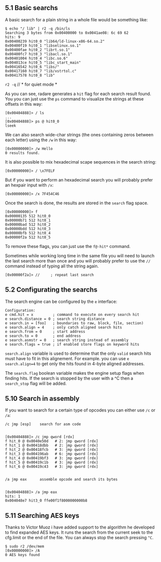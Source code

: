## 5.1 Basic searchs

A basic search for a plain string in a whole file would be something like:

    $ echo "/ lib" | r2 -q /bin/ls
    Searching 3 bytes from 0x00400000 to 0x0041ae08: 6c 69 62 
    hits: 9
    0x00400239 hit0_0 "lib64/ld-linux-x86-64.so.2"
    0x00400f19 hit0_1 "libselinux.so.1"
    0x00400fae hit0_2 "librt.so.1"
    0x00400fc7 hit0_3 "libacl.so.1"
    0x00401004 hit0_4 "libc.so.6"
    0x004013ce hit0_5 "libc_start_main"
    0x00416542 hit0_6 "libs/"
    0x00417160 hit0_7 "lib/xstrtol.c"
    0x00417578 hit0_8 "lib"

`r2 -q` // * for quiet mode *

As you can see, radare generates a `hit` flag for each search result found. You you can just use the `ps` command to visualize the strings at these offsets in this way:

    [0x00404888]> / ls
    ...
    [0x00404888]> ps @ hit0_0
    lseek
    
We can also search wide-char strings (the ones containing zeros between each letter) using the `/w` in this way:

    [0x00000000]> /w Hello
    0 results found.
    
It is also possible to mix hexadecimal scape sequences in the search string:

    [0x00000000]> / \x7FELF
    
But if you want to perform an hexadecimal search you will probably prefer an hexpair input with `/x`:

    [0x00000000]> /x 7F454C46
    
Once the search is done, the results are stored in the `search` flag space.

    [0x00000000]> f
    0x00000135 512 hit0_0
    0x00000b71 512 hit0_1
    0x00000bad 512 hit0_2
    0x00000bdd 512 hit0_3
    0x00000bfb 512 hit0_4
    0x00000f2a 512 hit0_5
    
To remove these flags, you can just use the `f@-hit*` command.

Sometimes while working long time in the same file you will need to launch the last search more than once and you will probably prefer to use the `//` command instead of typing all the string again.

    [0x00000f2a]> //     ; repeat last search


## 5.2 Configurating the searchs

The search engine can be configured by the `e` interface:

    Configuration:
    e cmd.hit = x         ; command to execute on every search hit
    e search.distance = 0 ; search string distance
    e search.in = [foo]   ; boundaries to raw, block, file, section)
    e search.align = 4    ; only catch aligned search hits
    e search.from = 0     ; start address
    e search.to = 0       ; end address
    e search.asmstr = 0   ; search string instead of assembly
    e search.flags = true ; if enabled store flags on keyword hits

`search.align` variable is used to determine that the only `valid` search hits must have to fit in this alignement. For example. you can use `e search.align=4` to get only the hits found in 4-byte aligned addresses.

The `search.flag` boolean variable makes the engine setup flags when finding hits. If the search is stopped by the user with a ^C then a `search_stop` flag will be added.


## 5.10 Search in assembly

If you want to search for a certain type of opcodes you can either use `/c` or `/a`:

    /c jmp [esp]    search for asm code
    
    
    [0x00404888]> /c jmp qword [rdx]
    f hit_0 @ 0x0040e50d   # 2: jmp qword [rdx]
    f hit_1 @ 0x00418dbb   # 2: jmp qword [rdx]
    f hit_2 @ 0x00418fcb   # 3: jmp qword [rdx]
    f hit_3 @ 0x004196ab   # 6: jmp qword [rdx]
    f hit_4 @ 0x00419bf3   # 3: jmp qword [rdx]
    f hit_5 @ 0x00419c1b   # 3: jmp qword [rdx]
    f hit_6 @ 0x00419c43   # 3: jmp qword [rdx]
    
    
    /a jmp eax      assemble opcode and search its bytes
    
    
    [0x00404888]> /a jmp eax
    hits: 1
    0x004048e7 hit3_0 ffe00f1f8000000000b8



    
## 5.11 Searching AES keys
 
Thanks to Victor Mu<here be dragonz>oz i have added support to the algorithm he developed to find expanded AES keys. It runs the search from the current seek to the cfg.limit or the end of the file. You can always stop the search pressing `^C`.

    $ sudo r2 /dev/mem
    [0x00000000]> /A
    0 AES keys found
